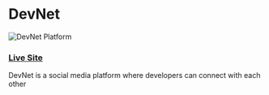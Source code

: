 # DevNet

![DevNet Platform](https://res.cloudinary.com/seunstore/image/upload/v1594394007/devnet_uzxvgr.png)

### [Live Site](https://serene-cove-22488.herokuapp.com/)


DevNet is a social media platform where developers can connect with each other
